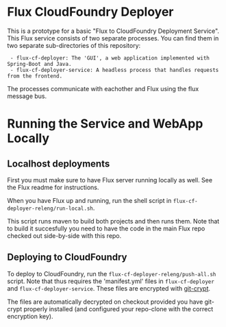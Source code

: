 # Flux CloudFoundry Deployer

  This is a prototype for a basic "Flux to CloudFoundry Deployment Service". This Flux service consists
  of two separate processes. You can find them in two separate sub-directories of this repository: 
  
     - flux-cf-deployer: The 'GUI', a web application implemented with Spring-Boot and Java.
     - flux-cf-deployer-service: A headless process that handles requests from the frontend.
     
  The processes communicate with eachother and Flux using the flux message bus. 
  
# Running the Service and WebApp Locally

## Localhost deployments

First you must make sure to have Flux server running locally as well. See the Flux readme
for instructions.

When you have Flux up and running, run the shell script in `flux-cf-deployer-releng/run-local.sh`.

This script runs maven to build both projects and then runs them. 
Note that to build it succesfully you need to have the code in the main Flux repo checked out
side-by-side with this repo.

## Deploying to CloudFoundry

To deploy to CloudFoundry, run the `flux-cf-deployer-releng/push-all.sh` script.
Note that thus requires the 'manifest.yml' files in `flux-cf-deployer` and
`flux-cf-deployer-service`. These files are encrypted with [git-crypt](https://github.com/AGWA/git-crypt).

The files are automatically decrypted on checkout provided you have git-crypt 
properly installed (and configured your repo-clone with the correct encryption key).
